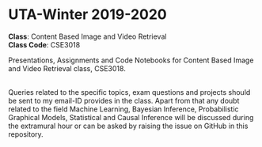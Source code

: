 # UTA-Winter 2019-2020

**Class**: Content Based Image and Video Retrieval<br>
**Class Code**: CSE3018<br>

Presentations, Assignments and Code Notebooks for Content Based Image and Video Retrieval class, CSE3018.<br><br>

Queries related to the specific topics, exam questions and projects should be sent to my email-ID provides in the class. Apart from that any doubt related to the field Machine Learning, Bayesian Inference, Probabilistic Graphical Models, Statistical and Causal Inference will be discussed during the extramural hour or can be asked by raising the issue on GitHub in this repository.
